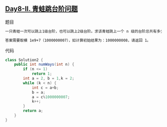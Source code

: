 ## [Day8-II. 青蛙跳台阶问题](https://leetcode-cn.com/problems/qing-wa-tiao-tai-jie-wen-ti-lcof/)

题目

```tex
一只青蛙一次可以跳上1级台阶，也可以跳上2级台阶。求该青蛙跳上一个 n 级的台阶总共有多少种跳法。

答案需要取模 1e9+7（1000000007），如计算初始结果为：1000000008，请返回 1。
```

代码

```java
class Solution2 {
    public int numWays(int n) {
        if (n <= 1)
            return 1;
        int a = 2, b = 1,k = 2;
        while (k < n) {
            int c = a+b;
            b = a;
            a = c%1000000007;
            k++;
        }
        return a;
    }
}
```

